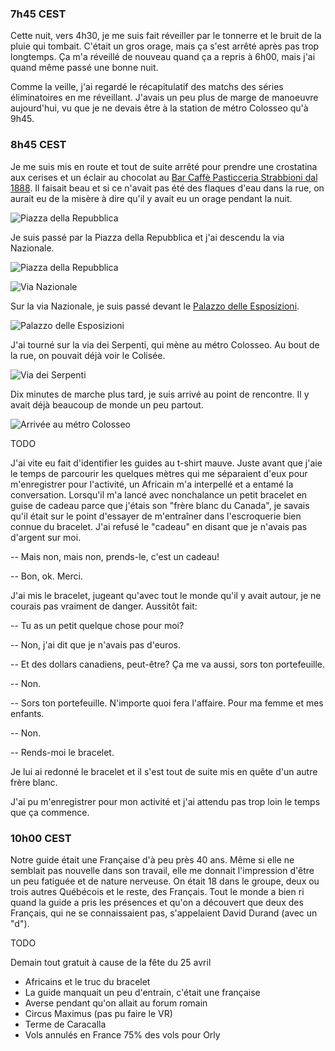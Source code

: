 ### 7h45 CEST
Cette nuit, vers 4h30, je me suis fait réveiller par le tonnerre et le bruit de la pluie qui tombait. C'était un gros orage, mais ça s'est arrêté après pas trop longtemps. Ça m'a réveillé de nouveau quand ça a repris à 6h00, mais j'ai quand même passé une bonne nuit.

Comme la veille, j'ai regardé le récapitulatif des matchs des séries éliminatoires en me réveillant. J'avais un peu plus de marge de manoeuvre aujourd'hui, vu que je ne devais être à la station de métro Colosseo qu'à 9h45.

### 8h45 CEST
Je me suis mis en route et tout de suite arrêté pour prendre une crostatina aux cerises et un éclair au chocolat au [Bar Caffè Pasticceria Strabbioni dal 1888](https://maps.app.goo.gl/FTZeXPWk5zYM26K77). Il faisait beau et si ce n'avait pas été des flaques d'eau dans la rue, on aurait eu de la misère à dire qu'il y avait eu un orage pendant la nuit.

![Piazza della Repubblica](/assets/2024/04/20240424_europe/to_colosseo.jpg)

Je suis passé par la Piazza della Repubblica et j'ai descendu la via Nazionale.

![Piazza della Repubblica](/assets/2024/04/20240424_europe/piazza_della_repubblica.jpg)

![Via Nazionale](/assets/2024/04/20240424_europe/via_nazionale.jpg)

Sur la via Nazionale, je suis passé devant le [Palazzo delle Esposizioni](https://maps.app.goo.gl/ouxd8fhARLnsrSg89).

![Palazzo delle Esposizioni](/assets/2024/04/20240424_europe/palazzo_delle_esposizioni.jpg)

J'ai tourné sur la via dei Serpenti, qui mène au métro Colosseo. Au bout de la rue, on pouvait déjà voir le Colisée.

![Via dei Serpenti](/assets/2024/04/20240424_europe/via_dei_serpenti.jpg)

Dix minutes de marche plus tard, je suis arrivé au point de rencontre. Il y avait déjà beaucoup de monde un peu partout.

![Arrivée au métro Colosseo](/assets/2024/04/20240424_europe/near_colosseo.jpg)

TODO

J'ai vite eu fait d'identifier les guides au t-shirt mauve. Juste avant que j'aie le temps de parcourir les quelques mètres qui me séparaient d'eux pour m'enregistrer pour l'activité, un Africain m'a interpellé et a entamé la conversation. Lorsqu'il m'a lancé avec nonchalance un petit bracelet en guise de cadeau parce que j'étais son "frère blanc du Canada", je savais qu'il était sur le point d'essayer de m'entraîner dans l'escroquerie bien connue du bracelet. J'ai refusé le "cadeau" en disant que je n'avais pas d'argent sur moi.

-- Mais non, mais non, prends-le, c'est un cadeau!

-- Bon, ok. Merci.

J'ai mis le bracelet, jugeant qu'avec tout le monde qu'il y avait autour, je ne courais pas vraiment de danger. Aussitôt fait:

-- Tu as un petit quelque chose pour moi?

-- Non, j'ai dit que je n'avais pas d'euros.

-- Et des dollars canadiens, peut-être? Ça me va aussi, sors ton portefeuille.

-- Non.

-- Sors ton portefeuille. N'importe quoi fera l'affaire. Pour ma femme et mes enfants.

-- Non.

-- Rends-moi le bracelet.

Je lui ai redonné le bracelet et il s'est tout de suite mis en quête d'un autre frère blanc.

J'ai pu m'enregistrer pour mon activité et j'ai attendu pas trop loin le temps que ça commence.

### 10h00 CEST
Notre guide était une Française d'à peu près 40 ans. Même si elle ne semblait pas nouvelle dans son travail, elle me donnait l'impression d'être un peu fatiguée et de nature nerveuse. On était 18 dans le groupe, deux ou trois autres Québécois et le reste, des Français. Tout le monde a bien ri quand la guide a pris les présences et qu'on a découvert que deux des Français, qui ne se connaissaient pas, s'appelaient David Durand (avec un "d").

TODO

Demain tout gratuit à cause de la fête du 25 avril
- Africains et le truc du bracelet
- La guide manquait un peu d'entrain, c'était une française
- Averse pendant qu'on allait au forum romain
- Circus Maximus (pas pu faire le VR)
- Terme de Caracalla
- Vols annulés en France 75% des vols pour Orly

